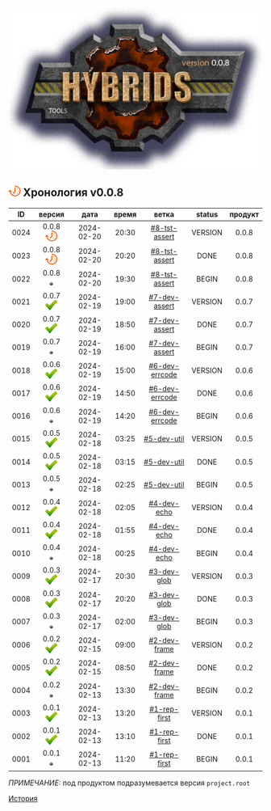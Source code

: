 [![logo](logo.png)](home.md "for developers") 

[M]: #main         "история изменений документации"
[H]: docs.md             "родитель"
[P]: icons/progress.png  "в процессе..."
[S]: icons/success.png   "ошибок не обнаружено"
[E]: icons/empty.png     "нет данных"
[N]: icons/na.png        "не доступно"

[![P]][H] Хронология v0.0.8
---------------------------

| **ID** |      версия     |    дата    | время |      ветка       | status  |  продукт  |  
|:------:|:---------------:|:----------:|:-----:|:----------------:|:-------:|:---------:|  
|  0024  | 0.0.8 [![P]][M] | 2024-02-20 | 20:30 | [#8-tst-assert]  | VERSION |   0.0.8   |  
|  0023  | 0.0.8 [![P]][M] | 2024-02-20 | 20:20 | [#8-tst-assert]  |  DONE   |   0.0.8   |  
|  0022  | 0.0.8 [![E]][M] | 2024-02-20 | 19:30 | [#8-tst-assert]  |  BEGIN  |   0.0.8   |  
|  0021  | 0.0.7 [![S]][M] | 2024-02-19 | 19:00 | [#7-dev-assert]  | VERSION |   0.0.7   |  
|  0020  | 0.0.7 [![S]][M] | 2024-02-19 | 18:50 | [#7-dev-assert]  |  DONE   |   0.0.7   |  
|  0019  | 0.0.7 [![E]][M] | 2024-02-19 | 16:00 | [#7-dev-assert]  |  BEGIN  |   0.0.7   |  
|  0018  | 0.0.6 [![S]][M] | 2024-02-19 | 15:00 | [#6-dev-errcode] | VERSION |   0.0.6   |  
|  0017  | 0.0.6 [![S]][M] | 2024-02-19 | 14:50 | [#6-dev-errcode] |  DONE   |   0.0.6   |  
|  0016  | 0.0.6 [![E]][M] | 2024-02-19 | 14:20 | [#6-dev-errcode] |  BEGIN  |   0.0.6   |  
|  0015  | 0.0.5 [![S]][M] | 2024-02-18 | 03:25 | [#5-dev-util]    | VERSION |   0.0.5   |  
|  0014  | 0.0.5 [![S]][M] | 2024-02-18 | 03:15 | [#5-dev-util]    |  DONE   |   0.0.5   |  
|  0013  | 0.0.5 [![E]][M] | 2024-02-18 | 02:25 | [#5-dev-util]    |  BEGIN  |   0.0.5   |  
|  0012  | 0.0.4 [![S]][M] | 2024-02-18 | 02:05 | [#4-dev-echo]    | VERSION |   0.0.4   |  
|  0011  | 0.0.4 [![S]][M] | 2024-02-18 | 01:55 | [#4-dev-echo]    |  DONE   |   0.0.4   |  
|  0010  | 0.0.4 [![E]][M] | 2024-02-18 | 00:25 | [#4-dev-echo]    |  BEGIN  |   0.0.4   |  
|  0009  | 0.0.3 [![S]][M] | 2024-02-17 | 20:30 | [#3-dev-glob]    | VERSION |   0.0.3   |  
|  0008  | 0.0.3 [![S]][M] | 2024-02-17 | 20:20 | [#3-dev-glob]    |  DONE   |   0.0.3   |  
|  0007  | 0.0.3 [![E]][M] | 2024-02-17 | 02:00 | [#3-dev-glob]    |  BEGIN  |   0.0.3   |  
|  0006  | 0.0.2 [![S]][M] | 2024-02-15 | 09:00 | [#2-dev-frame]   | VERSION |   0.0.2   |  
|  0005  | 0.0.2 [![S]][M] | 2024-02-15 | 08:50 | [#2-dev-frame]   |  DONE   |   0.0.2   |  
|  0004  | 0.0.2 [![E]][M] | 2024-02-13 | 13:30 | [#2-dev-frame]   |  BEGIN  |   0.0.2   |  
|  0003  | 0.0.1 [![S]][M] | 2024-02-13 | 13:20 | [#1-rep-first]   | VERSION |   0.0.1   |  
|  0002  | 0.0.1 [![S]][M] | 2024-02-13 | 13:10 | [#1-rep-first]   |  DONE   |   0.0.1   |  
|  0001  | 0.0.1 [![E]][M] | 2024-02-13 | 11:20 | [#1-rep-first]   |  BEGIN  |   0.0.1   |  

*ПРИМЕЧАНИЕ:* под продуктом подразумевается версия `project.root`  

[История](history.md)

[#1-rep-first]:   history.md#-v001-rep
[#2-dev-frame]:   history.md#-v002-dev
[#3-dev-glob]:    history.md#-v003-dev
[#4-dev-echo]:    history.md#-v004-dev
[#5-dev-util]:    history.md#-v005-dev
[#6-dev-errcode]: history.md#-v006-dev
[#7-dev-assert]:  history.md#-v007-dev
[#8-tst-assert]:  history.md#-v008-tst
